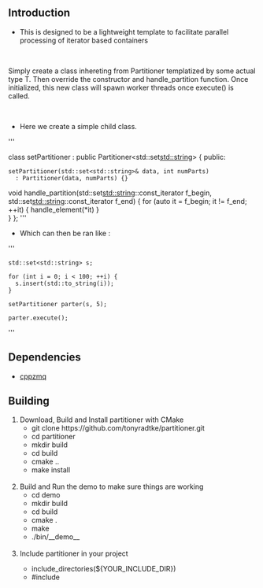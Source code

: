 <h2> Introduction </h2>

  - This is designed to be a lightweight template to facilitate parallel processing of iterator based containers

  <br>

  <p>
    Simply create a class inhereting from Partitioner templatized by some actual type T. Then override the constructor
    and handle_partition function. Once initialized, this new class will spawn worker threads once execute() is called. 
  </p>

  <br>

  - Here we create a simple child class.
  
  '''

  class setPartitioner : public Partitioner<std::set<std::string>> {
    public: 

    setPartitioner(std::set<std::string>& data, int numParts) 
      : Partitioner(data, numParts) {}

   void handle_partition(std::set<std::string>::const_iterator f_begin, std::set<std::string>::const_iterator f_end) {
     for (auto it = f_begin; it != f_end; ++it) { 
       handle_element(*it)
     }  
   }
 };
 '''

  - Which can then be ran like : 

  '''

    std::set<std::string> s;

    for (int i = 0; i < 100; ++i) {
      s.insert(std::to_string(i));
    }

    setPartitioner parter(s, 5); 

    parter.execute();
  ''' 

<h2> Dependencies </h2>

  - [cppzmq](https://github.com/zeromq/cppzmq)


<h2> Building </h2>

<ol>
 <li> Download, Build and Install partitioner with CMake 
    <ul>
      <li> git clone https://github.com/tonyradtke/partitioner.git </li>
      <li> cd partitioner </li>
      <li> mkdir build </li>
      <li> cd build </li>
      <li> cmake .. </li>
      <li> make install </li>
    </ul>
  </li>
  <br>
  <li>  Build and Run the demo to make sure things are working 
    <ul> 
      <li> cd demo </li>
      <li> mkdir build </li>
      <li> cd build </li>
      <li> cmake . </li>
      <li> make </li>
      <li> ./bin/__demo__ </li>
    </ul>
  </li>
  <br>
  <li> Include partitioner in your project </li>
    <ul>
      <li> include_directories(${YOUR_INCLUDE_DIR})  </li>
      <li> #include <Partitioner.hh> </li>
    </ul> 
  </li>
  <br>
</ol>




